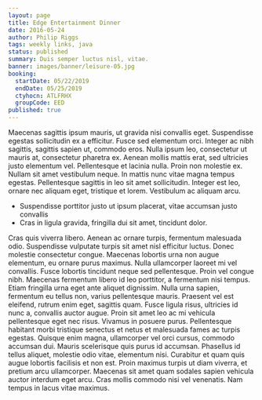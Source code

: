 ```yaml
---
layout: page
title: Edge Entertainment Dinner
date: 2016-05-24
author: Philip Riggs
tags: weekly links, java
status: published
summary: Duis semper luctus nisl, vitae.
banner: images/banner/leisure-05.jpg
booking:
  startDate: 05/22/2019
  endDate: 05/25/2019
  ctyhocn: ATLFRHX
  groupCode: EED
published: true
---
```

Maecenas sagittis ipsum mauris, ut gravida nisi convallis eget. Suspendisse egestas sollicitudin ex a efficitur. Fusce sed elementum orci. Integer ac nibh sagittis, sagittis sapien ut, commodo eros. Nulla ipsum leo, consectetur ut mauris at, consectetur pharetra ex. Aenean mollis mattis erat, sed ultricies justo elementum vel. Pellentesque et lacinia nulla. Proin non molestie ex. Nullam sit amet vestibulum neque. In mattis nunc vitae magna tempus egestas. Pellentesque sagittis in leo sit amet sollicitudin. Integer est leo, ornare nec aliquam eget, tristique et lorem. Vestibulum ac aliquam arcu.

* Suspendisse porttitor justo ut ipsum placerat, vitae accumsan justo convallis
* Cras in ligula gravida, fringilla dui sit amet, tincidunt dolor.

Cras quis viverra libero. Aenean ac ornare turpis, fermentum malesuada odio. Suspendisse vulputate turpis sit amet nisl efficitur luctus. Donec molestie consectetur congue. Maecenas lobortis urna non augue elementum, eu ornare purus maximus. Nulla ullamcorper laoreet mi vel convallis. Fusce lobortis tincidunt neque sed pellentesque. Proin vel congue nibh. Maecenas fermentum libero id leo porttitor, a fermentum nisi tempus. Etiam fringilla urna eget ante aliquet dignissim.
Nulla urna sapien, fermentum eu tellus non, varius pellentesque mauris. Praesent vel est eleifend, rutrum enim eget, sagittis quam. Fusce ligula risus, ultricies id nunc a, convallis auctor augue. Proin sit amet leo ac mi vehicula pellentesque eget nec risus. Vivamus in posuere purus. Pellentesque habitant morbi tristique senectus et netus et malesuada fames ac turpis egestas. Quisque enim magna, ullamcorper vel orci cursus, commodo accumsan dui. Mauris scelerisque quis purus id accumsan. Phasellus id tellus aliquet, molestie odio vitae, elementum nisi. Curabitur et quam quis augue lobortis facilisis et non est. Proin maximus turpis ut diam viverra, et pretium arcu ullamcorper. Maecenas sit amet quam sodales sapien vehicula auctor interdum eget arcu. Cras mollis commodo nisi vel venenatis. Nam tempus in lacus vitae maximus.
